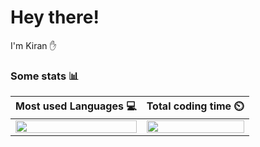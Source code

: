 # Hey there!
I'm Kiran ✋



### Some stats 📊
| Most used Languages 💻 | Total coding time ⏲️ |
| ------------- | ------------- |
| [<img align="center" width="100%" src="https://github-readme-stats.vercel.app/api/top-langs/?username=luna-4444&layout=compact">](https://github.com/luna-4444)| [<img align="center" width="100%" src="https://github-readme-stats.vercel.app/api/wakatime?username=luna_4444">](https://github.com/luna-4444)
